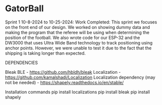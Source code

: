 # GatorBall
Sprint 1 10-8-2024 to 10-25-2024:
Work Completed: This sprint we focuses on the front end of our design. We worked on showing dummy data and making the program that the referee will be using when determining the position of the football. We also wrote code for our ESP-32 and the DW3000 that uses Ultra Wide Band technology to track positioning using anchor points. However, we were unable to test it due to the fact that the shipping is taking longer than expected. 


DEPENDENCIES

Bleak BLE - https://github.com/hbldh/bleak 
Localization - https://github.com/kamalshadi/Localization
Localization dependency (may not be needed) - https://shapely.readthedocs.io/en/stable/

Installation commands
pip install localizations
pip install bleak
pip install shapely